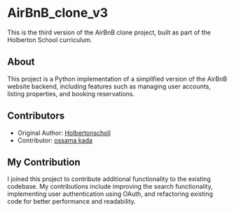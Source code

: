 # AirBnB_clone_v3

This is the third version of the AirBnB clone project, built as part of the Holberton School curriculum.

## About

This project is a Python implementation of a simplified version of the AirBnB website backend, including features such as managing user accounts, listing properties, and booking reservations.

## Contributors

- Original Author: [Holbertonscholl](https://github.com/holbertonschool)
- Contributor: [ossama kada](https://github.com/ossamakada75)
  
## My Contribution

I joined this project to contribute additional functionality to the existing codebase. My contributions include improving the search functionality, implementing user authentication using OAuth, and refactoring existing code for better performance and readability.
